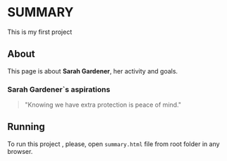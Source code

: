 # SUMMARY

This is my first project

## About

This page is about **Sarah Gardener**, her activity and goals.

### Sarah Gardener`s aspirations
> "Knowing we have extra protection is peace of mind."

## Running

To run this project , please, open `summary.html` file from root folder in any browser.
